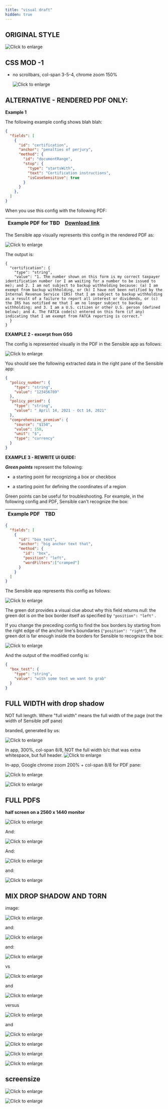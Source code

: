 ```yaml
---
title: "visual draft"
hidden: true
---
```


ORIGINAL STYLE
---


![Click to enlarge](https://raw.githubusercontent.com/sensible-hq/sensible-docs/main/readme-sync/assets/v0/images/final/documentrange_sworn.png)

CSS MOD -1 
----

- no scrollbars, col-span 3-5-4, chrome zoom 150%

  ![Click to enlarge](https://raw.githubusercontent.com/sensible-hq/sensible-docs/main/readme-sync/assets/v0/images/final/style/150.png)

ALTERNATIVE - RENDERED PDF ONLY:
----

**Example 1** 

The following example config shows blah blah:

```json
{
  "fields": [
    {
      "id": "certification",
      "anchor": "penalties of perjury",
      "method": {
        "id": "documentRange",
        "stop": {
          "type": "startsWith",
          "text": "Certification instructions",
          "isCaseSensitive": true
        }
      }
    },
  ]
}
```

When you use this config with the following PDF:

| Example PDF for TBD | [Download link](https://raw.githubusercontent.com/sensible-hq/sensible-docs/main/readme-sync/assets/v0/pdfs/TBD_example.pdf) |
| ------------------- | ------------------------------------------------------------ |
The Sensible app visually represents this config in the rendered PDF as:

![Click to enlarge](https://raw.githubusercontent.com/sensible-hq/sensible-docs/main/readme-sync/assets/v0/images/final/style/pdf_only_1.png)

The output is:

```
{
  "certification": {
    "type": "string",
    "value": "1. The number shown on this form is my correct taxpayer identification number (or I am waiting for a number to be issued to me); and 2. I am not subject to backup withholding because: (a) I am exempt from backup withholding, or (b) I have not been notified by the Internal Revenue Service (IRS) that I am subject to backup withholding as a result of a failure to report all interest or dividends, or (c) the IRS has notified me that I am no longer subject to backup withholding; and 3. I am a U.S. citizen or other U.S. person (defined below); and 4. The FATCA code(s) entered on this form (if any) indicating that I am exempt from FATCA reporting is correct."
  }
}
```



**EXAMPLE 2 - excerpt from GSG**

The config is represented visually in the PDF in the Sensible app as follows:

![Click to enlarge](https://raw.githubusercontent.com/sensible-hq/sensible-docs/main/readme-sync/assets/v0/images/final/style/pdf_2.png)   

You should see the following extracted data in the right pane of the Sensible app:

```json
{
  "policy_number": {
    "type": "string",
    "value": "123456789"
  },
  "policy_period": {
    "type": "string",
    "value": " April 14, 2021 - Oct 14, 2021"
  },
  "comprehensive_premium": {
    "source": "$150",
    "value": 150,
    "unit": "$",
    "type": "currency"
  }
}
```



**EXAMPLE 3 - REWRITE UI GUIDE:**



***Green points*** represent the following:

-  a starting point for recognizing a box or checkbox

-  a starting point for defining the coordinates of a region

Green points can be useful for troubleshooting. For example, in the following config and PDF, Sensible can't recognize the box: 

| Example PDF | TBD  |
| ----------- | ---- |

```json
{
  "fields": [
    {
      "id": "box_test",
      "anchor": "big anchor text that",
      "method": {
        "id": "box",
        "position": "left",
        "wordFilters":["cramped"]
      }
    }
  ]
}
```

The Sensible app represents this config as follows:

![Click to enlarge](https://raw.githubusercontent.com/sensible-hq/sensible-docs/main/readme-sync/assets/v0/images/final/style/pdf_3.png)

The green dot provides a visual clue about why this field returns null: the green dot is *on* the box border itself as specified by `"position": "left"` .



If you change the preceding config to find the box borders by starting from the right edge of the anchor line's boundaries (`"position": "right"`), the green dot is far enough inside the borders for Sensible to recognize the box:

![Click to enlarge](https://raw.githubusercontent.com/sensible-hq/sensible-docs/main/readme-sync/assets/v0/images/final/style/pdf_4.png)

And the output of the modified config is:

```json
{
  "box_test": {
    "type": "string",
    "value": "with some text we want to grab"
  }
}
```

FULL WIDTH with drop shadow
---
NOT full length. Where "full width" means the full width of the page (not the width of Sensible pdf pane)

branded, generated by us:

![Click to enlarge](https://raw.githubusercontent.com/sensible-hq/sensible-docs/main/readme-sync/assets/v0/images/final/style/full_width_1.png)

In app, 300%, col-span 8/8, NOT the full width b/c that was extra whitespace, but full header.
![Click to enlarge](https://raw.githubusercontent.com/sensible-hq/sensible-docs/main/readme-sync/assets/v0/images/final/style/full_width_3.png)

In-app, Google chrome zoom 200% + col-span 8/8 for PDF pane:

![Click to enlarge](https://raw.githubusercontent.com/sensible-hq/sensible-docs/main/readme-sync/assets/v0/images/final/style/full_width_2.png)

![Click to enlarge](https://raw.githubusercontent.com/sensible-hq/sensible-docs/main/readme-sync/assets/v0/images/final/style/full_width_4.png)




FULL PDFS
----

**half screen on a 2560 x 1440 monitor**

![Click to enlarge](https://raw.githubusercontent.com/sensible-hq/sensible-docs/main/readme-sync/assets/v0/images/final/style/full_pdf_1.png)

And:

![Click to enlarge](https://raw.githubusercontent.com/sensible-hq/sensible-docs/main/readme-sync/assets/v0/images/final/style/full_pdf_2.png)

And:

![Click to enlarge](https://raw.githubusercontent.com/sensible-hq/sensible-docs/main/readme-sync/assets/v0/images/final/style/full_pdf_3.png)

and:

![Click to enlarge](https://raw.githubusercontent.com/sensible-hq/sensible-docs/main/readme-sync/assets/v0/images/final/style/full_pdf_4.png)

MIX DROP SHADOW AND TORN
---

image:

![Click to enlarge](https://raw.githubusercontent.com/sensible-hq/sensible-docs/main/readme-sync/assets/v0/images/final/style/mix/pdf_2_crop_width_torn.png)

and:

![Click to enlarge](https://raw.githubusercontent.com/sensible-hq/sensible-docs/main/readme-sync/assets/v0/images/final/style/mix/pdf_3.png)

and:

![Click to enlarge](https://raw.githubusercontent.com/sensible-hq/sensible-docs/main/readme-sync/assets/v0/images/final/style/mix/pdf_3.png)

vs

![Click to enlarge](https://raw.githubusercontent.com/sensible-hq/sensible-docs/main/readme-sync/assets/v0/images/final/style/pdf_1_crop_width.png) 

and

![Click to enlarge](https://raw.githubusercontent.com/sensible-hq/sensible-docs/main/readme-sync/assets/v0/images/final/style/mix/pdf_1_crop_width_torn.png) 

versus

![Click to enlarge](https://raw.githubusercontent.com/sensible-hq/sensible-docs/main/readme-sync/assets/v0/images/final/style/mix/pdf_2_crop_width.png) 

and

![Click to enlarge](https://raw.githubusercontent.com/sensible-hq/sensible-docs/main/readme-sync/assets/v0/images/final/style/mix/pdf_1.png)

![Click to enlarge](https://raw.githubusercontent.com/sensible-hq/sensible-docs/main/readme-sync/assets/v0/images/final/style/mix/pdf_2.png)

![Click to enlarge](https://raw.githubusercontent.com/sensible-hq/sensible-docs/main/readme-sync/assets/v0/images/final/style/mix/pdf_4.png)

![Click to enlarge](https://raw.githubusercontent.com/sensible-hq/sensible-docs/main/readme-sync/assets/v0/images/final/style/mix/pdf_5.png)



screensize
----

![Click to enlarge](https://raw.githubusercontent.com/sensible-hq/sensible-docs/main/readme-sync/assets/v0/images/style_test/full_width_150_8colspan_bigscreen.png)

![Click to enlarge](https://raw.githubusercontent.com/sensible-hq/sensible-docs/main/readme-sync/assets/v0/images/style_test/mix/full_width_150_8colspan_smallscreen.png)

